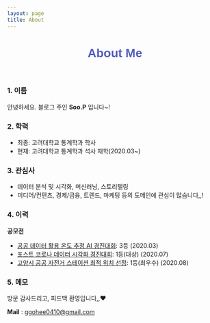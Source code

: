```yaml
---
layout: page
title: About
---
```


<html> <center><h1 style="color: rgb(83,93,187); font-weight: bold; font-family: 'Acme', sans-serif;">About Me</h1></center> <br></html>

### 1. 이름  

안녕하세요. 블로그 주인 **Soo.P** 입니다~!

### 2. 학력  

- 최종: 고려대학교 통계학과 학사
- 현재: 고려대학교 통계학과 석사 재학(2020.03~)

### 3. 관심사  

- 데이터 분석 및 시각화, 머신러닝, 스토리텔링  
- 미디어/컨텐츠, 경제/금융, 트렌드, 마케팅 등의 도메인에 관심이 많슴니다,,!

### 4.  이력

**공모전**  
- [공공 데이터 활용 온도 추정 AI 경진대회](https://dacon.io/competitions/official/235584/overview/): 3등 (2020.03)
- [포스트 코로나 데이터 시각화 경진대회](https://dacon.io/competitions/official/235618/overview/): 1등(대상) (2020.07)
- [고양시 공공 자전거 스테이션 최적 위치 선정](https://compas.lh.or.kr/subj/past/info?subjNo=SBJ_2007_001): 1등(최우수) (2020.08)

### 5.  메모

방문 감사드리고, 피드백 환영입니다,,♥

**Mail** : ggohee0410@gmail.com  

<br>

